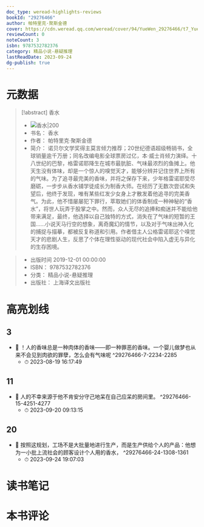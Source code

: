 ```yaml
---
doc_type: weread-highlights-reviews
bookId: "29276466"
author: 帕特里克·聚斯金德
cover: https://cdn.weread.qq.com/weread/cover/94/YueWen_29276466/t7_YueWen_29276466.jpg
reviewCount: 0
noteCount: 3
isbn: 9787532782376
category: 精品小说-悬疑推理
lastReadDate: 2023-09-24
dg-publish: true
---
```

# 元数据
> [!abstract] 香水
> - ![ 香水|200](https://cdn.weread.qq.com/weread/cover/94/YueWen_29276466/t7_YueWen_29276466.jpg)
> - 书名： 香水
> - 作者： 帕特里克·聚斯金德
> - 简介：     诺贝尔文学奖得主莫言倾力推荐；20世纪德语超级畅销书，全球销量逾千万册；同名改编电影全球票房过亿，本·威士肖倾力演绎。十八世纪的巴黎，格雷诺耶降生在城市最肮脏、气味最浓烈的鱼摊上。他天生没有体味，却是一个惊人的嗅觉天才，能够分辨并记住世界上所有的气味。为了追寻最完美的香味，并将之保存下来，少年格雷诺耶受尽磨砺，一步步从香水铺学徒成长为制香大师。在经历了无数次尝试和失望后，他终于发现，唯有某些红发少女身上才散发着他追寻的完美香气。为此，他不惜屡屡犯下罪行，萃取她们的体香制成一种神秘的“香水”，将世人玩弄于股掌之中。然而，众人无尽的追捧和痴迷并不能给他带来满足，最终，他选择以自己独特的方式，消失在了气味的短暂的王国……小说天马行空的想象，离奇魔幻的情节，以及对于气味出神入化的捕捉与描摹，都被反复称道和引用。作者借主人公格雷诺耶这个嗅觉天才的悲剧人生，反思了个体在理性驱动的现代社会中陷入虚无与异化的生存困境。

> - 出版时间 2019-12-01 00:00:00
> - ISBN： 9787532782376
> - 分类： 精品小说-悬疑推理
> - 出版社： 上海译文出版社

# 高亮划线

## 3


- 📌 ！人的香味总是一种肉体的香味——即一种罪恶的香味。一个婴儿做梦也从来不会见到肉欲的罪孽，怎么会有气味呢 ^29276466-7-2234-2285
    - ⏱ 2023-08-19 16:17:49 
## 11


- 📌 人的不幸来源于他不肯安分守己地呆在自己应呆的房间里。 ^29276466-15-4251-4277
    - ⏱ 2023-09-20 09:13:15 
## 20


- 📌 按照这规划，工场不是大批量地进行生产，而是生产供给个人的产品：他想为一小批上流社会的顾客设计个人用的香水， ^29276466-24-1308-1361
    - ⏱ 2023-09-24 19:07:03 
# 读书笔记

# 本书评论
